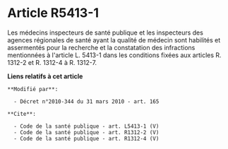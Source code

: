 # Article R5413-1

Les médecins inspecteurs de santé publique et les inspecteurs des agences régionales de santé ayant la qualité de médecin
sont habilités et assermentés pour la recherche et la constatation des infractions mentionnées à l'article L. 5413-1 dans les
conditions fixées aux articles R. 1312-2 et R. 1312-4 à R. 1312-7.

**Liens relatifs à cet article**

	**Modifié par**:

	  - Décret n°2010-344 du 31 mars 2010 - art. 165

	**Cite**:

	  - Code de la santé publique - art. L5413-1 (V)
	  - Code de la santé publique - art. R1312-2 (V)
	  - Code de la santé publique - art. R1312-4 (V)
